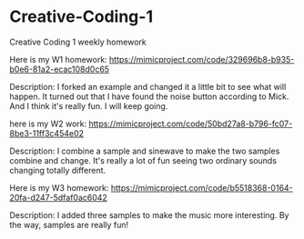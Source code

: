 # Creative-Coding-1
Creative Coding 1 weekly homework




Here is my W1 homework:
https://mimicproject.com/code/329696b8-b935-b0e6-81a2-ecac108d0c65

Description:
I forked an example and changed it a little bit to see what will happen.
It turned out that I have found the noise button according to Mick. And I think it's really fun.
I will keep going.




here is my W2 work:
https://mimicproject.com/code/50bd27a8-b796-fc07-8be3-11ff3c454e02


Description:
I combine a sample and sinewave to make the two samples combine and change. It's really a lot of fun
seeing two ordinary sounds changing totally different.



Here is my W3 homework:
https://mimicproject.com/code/b5518368-0164-20fa-d247-5dfaf0ac6042


Description:
I added three samples to make the music more interesting. By the way, samples are really fun!
